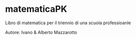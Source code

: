 # matematicaPK
Libro di matematica per il triennio di una scuola professioanle

Autore: Ivano & Alberto Mazzarotto
